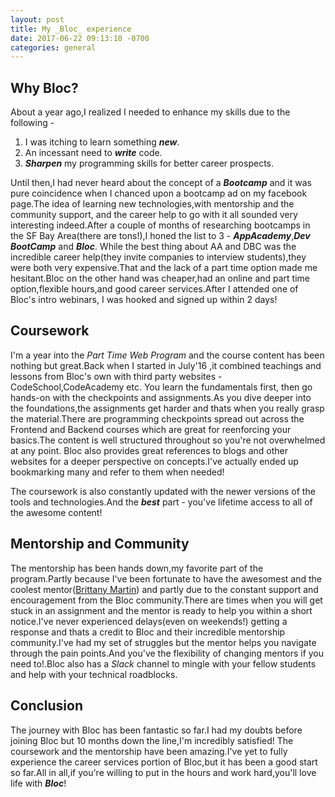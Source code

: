 ```yaml
---
layout: post
title: My _Bloc_ experience
date: 2017-06-22 09:13:10 -0700
categories: general
---
```


## Why Bloc?
About a year ago,I realized I needed to enhance my skills due to the following -
1. I was itching to learn something _**new**_. 
2. An incessant need to _**write**_ code.
3. _**Sharpen**_ my programming skills for better career prospects.

Until then,I had never heard about the concept of a _**Bootcamp**_ and it was pure coincidence when I chanced upon a bootcamp ad on my facebook page.The idea of learning new technologies,with mentorship and the community support, and the career help to go with it all sounded very interesting indeed.After a couple of months of researching bootcamps in the SF Bay Area(there are tons!),I honed the list to 3 - _**AppAcademy**_,_**Dev BootCamp**_ and _**Bloc**_. While the best thing about AA and DBC was the incredible career help(they invite companies to interview students),they were both very expensive.That and the lack of a part time option made me hesitant.Bloc on the other hand was cheaper,had an online and part time option,flexible hours,and good career services.After I attended one of Bloc's intro webinars, I was hooked and signed up within 2 days!

## Coursework
I'm a year into the _Part Time Web Program_ and the course content has been nothing but great.Back when I started in July'16 ,it combined teachings and lessons from Bloc's own with third party websites - CodeSchool,CodeAcademy etc. You learn the fundamentals first, then go hands-on with the checkpoints and assignments.As you dive deeper into the foundations,the assignments get harder and thats when you really grasp the material.There are programming checkpoints spread out across the Frontend and Backend courses which are great for reenforcing your basics.The content is well structured throughout so you're not overwhelmed at any point. Bloc also provides great references to blogs and other websites for a deeper perspective on concepts.I've actually ended up bookmarking many and refer to them when needed!

The coursework is also constantly updated with the newer versions of the tools and technologies.And the _**best**_ part - you've lifetime access to all of the awesome content!

## Mentorship and Community
The mentorship has been hands down,my favorite part of the program.Partly because I've been fortunate to have the awesomest and the coolest mentor([Brittany Martin](https://www.bloc.io/mentors/brittany-martin)) and partly due to the constant support and encouragement from the Bloc community.There are times when you will get stuck in an assignment and the mentor is ready to help you within a short notice.I've never experienced delays(even on weekends!) getting a response and thats a credit to Bloc and their incredible mentorship community.I've had my set of struggles but the mentor helps you navigate through the pain points.And you've the flexibility of changing mentors if you need to!.Bloc also has a _Slack_ channel to mingle with your fellow students and help with your technical roadblocks.

## Conclusion
The journey with Bloc has been fantastic so far.I had my doubts before joining Bloc but 10 months down the line,I'm incredibly satisfied! The coursework and the mentorship have been amazing.I've yet to fully experience the career services portion of Bloc,but it has been a good start so far.All in all,if you're willing to put in the hours and work hard,you'll love life with _**Bloc**_!
